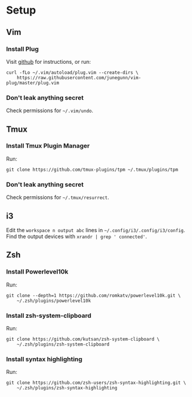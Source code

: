 # Setup

## Vim

### Install Plug

Visit [github](https://github.com/junegunn/vim-plug) for instructions, or run:

```
curl -fLo ~/.vim/autoload/plug.vim --create-dirs \
    https://raw.githubusercontent.com/junegunn/vim-plug/master/plug.vim
```

### Don't leak anything secret

Check permissions for `~/.vim/undo`.

## Tmux

### Install Tmux Plugin Manager

Run:

```
git clone https://github.com/tmux-plugins/tpm ~/.tmux/plugins/tpm
```

### Don't leak anything secret

Check permissions for `~/.tmux/resurrect`.

## i3

Edit the `workspace n output abc` lines in `~/.config/i3/.config/i3/config`.
Find the output devices with `xrandr | grep ' connected'`.

## Zsh

### Install Powerlevel10k

Run:

```
git clone --depth=1 https://github.com/romkatv/powerlevel10k.git \
    ~/.zsh/plugins/powerlevel10k
```

### Install zsh-system-clipboard

Run:

```
git clone https://github.com/kutsan/zsh-system-clipboard \
    ~/.zsh/plugins/zsh-system-clipboard
```

### Install syntax highlighting

Run:

```
git clone https://github.com/zsh-users/zsh-syntax-highlighting.git \
    ~/.zsh/plugins/zsh-syntax-highlighting
```
